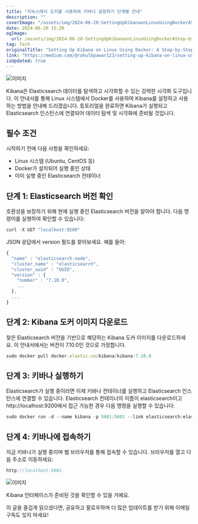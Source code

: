 ```yaml
---
title: "리눅스에서 도커를 사용하여 키바나 설정하기 단계별 안내"
description: ""
coverImage: "/assets/img/2024-06-20-SettingUpKibanaonLinuxUsingDockerAStep-by-StepGuide_0.png"
date: 2024-06-20 15:20
ogImage:
  url: /assets/img/2024-06-20-SettingUpKibanaonLinuxUsingDockerAStep-by-StepGuide_0.png
tag: Tech
originalTitle: "Setting Up Kibana on Linux Using Docker: A Step-by-Step Guide"
link: "https://medium.com/@rahulbpawar123/setting-up-kibana-on-linux-using-docker-a-step-by-step-guide-8b499e43975a"
isUpdated: true
---
```


![이미지](/assets/img/2024-06-20-SettingUpKibanaonLinuxUsingDockerAStep-by-StepGuide_0.png)

Kibana은 Elasticsearch 데이터를 탐색하고 시각화할 수 있는 강력한 시각화 도구입니다. 이 안내서를 통해 Linux 시스템에서 Docker를 사용하여 Kibana를 설정하고 사용하는 방법을 안내해 드리겠습니다. 튜토리얼을 완료하면 Kibana가 실행되고 Elasticsearch 인스턴스에 연결되어 데이터 탐색 및 시각화에 준비될 것입니다.

## 필수 조건

시작하기 전에 다음 사항을 확인하세요:

<div class="content-ad"></div>

- Linux 시스템 (Ubuntu, CentOS 등)
- Docker가 설치되어 실행 중인 상태
- 이미 실행 중인 Elasticsearch 컨테이너

## 단계 1: Elasticsearch 버전 확인

호환성을 보장하기 위해 현재 실행 중인 Elasticsearch 버전을 알아야 합니다. 다음 명령어를 실행하여 확인할 수 있습니다:

```js
curl -X GET "localhost:9200"
```

<div class="content-ad"></div>

JSON 응답에서 version 필드를 찾아보세요. 예를 들어:

```js
{
  "name" : "elasticsearch-node",
  "cluster_name" : "elasticsearch",
  "cluster_uuid" : "UUID",
  "version" : {
    "number" : "7.10.0",
    ...
  },
  ...
}
```

## 단계 2: Kibana 도커 이미지 다운로드

찾은 Elasticsearch 버전을 기반으로 해당하는 Kibana 도커 이미지를 다운로드하세요. 이 안내서에서는 버전이 7.10.0인 것으로 가정합니다.

<div class="content-ad"></div>

```js
sudo docker pull docker.elastic.co/kibana/kibana:7.10.0
```

## 단계 3: 키바나 실행하기

Elasticsearch가 실행 중이라면 이제 키바나 컨테이너를 실행하고 Elasticsearch 인스턴스에 연결할 수 있습니다. Elasticsearch 컨테이너의 이름이 elasticsearch이고 http://localhost:9200에서 접근 가능한 경우 다음 명령을 실행할 수 있습니다:

```js
sudo docker run -d --name kibana -p 5601:5601 --link elasticsearch:elasticsearch -e ELASTICSEARCH_HOSTS=http://elasticsearch:9200 docker.elastic.co/kibana/kibana:7.10.0
```

<div class="content-ad"></div>

## 단계 4: 키바나에 접속하기

지금 키바나가 실행 중이며 웹 브라우저를 통해 접속할 수 있습니다. 브라우저를 열고 다음 주소로 이동하세요:

```js
http://localhost:5601
```

![이미지](/assets/img/2024-06-20-SettingUpKibanaonLinuxUsingDockerAStep-by-StepGuide_1.png)

<div class="content-ad"></div>

Kibana 인터페이스가 준비된 것을 확인할 수 있을 거예요.

이 글을 즐겁게 읽으셨다면, 공유하고 팔로우하며 더 많은 업데이트를 받기 위해 이메일 구독도 잊지 마세요!

